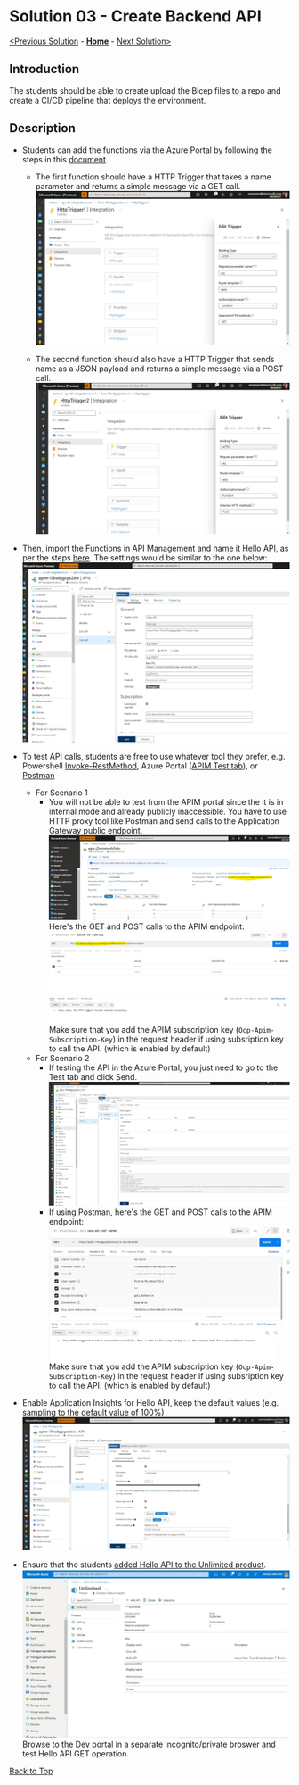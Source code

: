 # Solution 03 - Create Backend API

[<Previous Solution](./Solution-02.md) - **[Home](./README.md)** - [Next Solution>](./Solution-04.md)

## Introduction

The students should be able to create upload the Bicep files to a repo and create a CI/CD pipeline that deploys the environment.


## Description
- Students can add the functions via the Azure Portal by following the steps in this [document](https://docs.microsoft.com/en-us/azure/azure-functions/functions-create-serverless-api)
    - The first function should have a HTTP Trigger that takes a name parameter and returns a simple message via a GET call. 
        ![Function with HTTP Trigger - GET](./images/Solution03_Hello_GET_Function.jpg)

    - The second function should also have a HTTP Trigger that sends name as a JSON payload and returns a simple message via a POST call. 
        ![Function with HTTP Trigger - POST](./images/Solution03_Hello_POST_Function.jpg)

- Then, import the Functions in API Management and name it Hello API, as per the steps [here](https://docs.microsoft.com/en-us/azure/api-management/import-function-app-as-api).  The settings would be similar to the one below:
  ![Import Hello API to APIM](./images/Solution03_Import_Hello_API_APIM.jpg)

- To test API calls, students are free to use whatever tool they prefer, e.g. Powershell [Invoke-RestMethod](https://docs.microsoft.com/en-us/powershell/module/microsoft.powershell.utility/invoke-restmethod?view=powershell-7.2), Azure Portal ([APIM Test tab](https://docs.microsoft.com/en-us/azure/.api-management/import-function-app-as-api#test-in-azure-portal)), or [Postman](https://www.postman.com/)
    - For Scenario 1 
        - You will not be able to test from the APIM portal since the it is in internal mode and already publicly inaccessible.  You have to use HTTP proxy tool like Postman and send calls to the Application Gateway public endpoint.
          ![AGW Public Endpoint 1](./images/Solution03_AGW_Public_Endpoint_1.jpg)
          Here's the GET and POST calls to the APIM endpoint:
          ![AGW Public Endpoint 2](./images/Solution03_AGW_Public_Endpoint_2.jpg)
        Make sure that you add the APIM subscription key (```Ocp-Apim-Subscription-Key```) in the request header if using subsription key to call the API. (which is enabled by default)
    - For Scenario 2
        - If testing the API in the Azure Portal, you just need to go to the Test tab and click Send.
            ![Test Hello API in the Azure Portal](./images/Solution03_Test_HelloAPI_Azure_Portal.jpg)
        - If using Postman, here's the GET and POST calls to the APIM endpoint:
            ![Test Hello API in Postman 1](./images/Solution03_Test_HelloAPI_Postman.jpg)
        Make sure that you add the APIM subscription key (```Ocp-Apim-Subscription-Key```) in the request header if using subsription key to call the API. (which is enabled by default)

- Enable Application Insights for Hello API, keep the default values (e.g. sampling to the default value of 100%)
    ![Enable AppInsights in APIM](./images/Solution03_Enable_AppInsights_APIM.jpg)

- Ensure that the students [added Hello API to the Unlimited product](https://docs.microsoft.com/en-us/azure/api-management/api-management-howto-add-products?tabs=azure-portal#add-apis-to-a-product).
    ![Add Hello API to Unlimited Product](./images/Solution03_Add_HelloAPI_to_Unlimited.jpg)
  Browse to the Dev portal in a separate incognito/private broswer and test Hello API GET operation.  

[Back to Top](#solution-03---create-backend-api)
